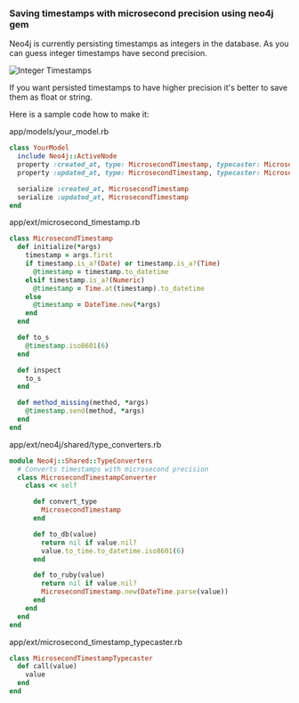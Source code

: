 ### Saving timestamps with microsecond precision using neo4j gem

Neo4j is currently persisting timestamps as integers in the database. As you can guess integer timestamps have second precision.

![Integer Timestamps](/images/integer_timestamps.png)

If you want persisted timestamps to have higher precision it's better to save them as float or string.


Here is a sample code how to make it:

app/models/your_model.rb

~~~ ruby
class YourModel
  include Neo4j::ActiveNode
  property :created_at, type: MicrosecondTimestamp, typecaster: MicrosecondTimestampTypecaster.new
  property :updated_at, type: MicrosecondTimestamp, typecaster: MicrosecondTimestampTypecaster.new

  serialize :created_at, MicrosecondTimestamp
  serialize :updated_at, MicrosecondTimestamp
end
~~~

app/ext/microsecond_timestamp.rb

~~~ ruby
class MicrosecondTimestamp
  def initialize(*args)
    timestamp = args.first
    if timestamp.is_a?(Date) or timestamp.is_a?(Time)
      @timestamp = timestamp.to_datetime
    elsif timestamp.is_a?(Numeric)
      @timestamp = Time.at(timestamp).to_datetime
    else
      @timestamp = DateTime.new(*args)
    end
  end

  def to_s
    @timestamp.iso8601(6)
  end

  def inspect
    to_s
  end

  def method_missing(method, *args)
    @timestamp.send(method, *args)
  end
end
~~~

app/ext/neo4j/shared/type_converters.rb

~~~ ruby
module Neo4j::Shared::TypeConverters
  # Converts timestamps with microsecond precision
  class MicrosecondTimestampConverter
    class << self

      def convert_type
        MicrosecondTimestamp
      end

      def to_db(value)
        return nil if value.nil?
        value.to_time.to_datetime.iso8601(6)
      end

      def to_ruby(value)
        return nil if value.nil?
        MicrosecondTimestamp.new(DateTime.parse(value))
      end
    end
  end
end
~~~

app/ext/microsecond_timestamp_typecaster.rb

~~~ ruby
class MicrosecondTimestampTypecaster
  def call(value)
    value
  end
end
~~~